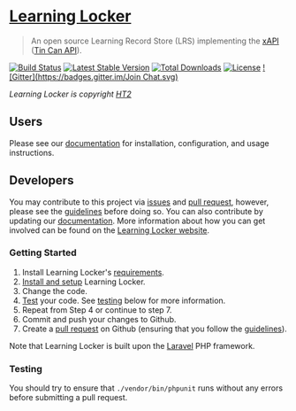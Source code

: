 # [Learning Locker](http://learninglocker.net)
> An open source Learning Record Store (LRS) implementing the [xAPI](https://github.com/adlnet/xAPI-Spec/blob/master/xAPI.md) ([Tin Can API](http://tincanapi.com/)).

[![Build Status](https://travis-ci.org/LearningLocker/learninglocker.svg?branch=master)](https://travis-ci.org/LearningLocker/learninglocker)
[![Latest Stable Version](https://poser.pugx.org/learninglocker/learninglocker/v/stable.svg)](https://packagist.org/packages/learninglocker/learninglocker)
[![Total Downloads](https://poser.pugx.org/learninglocker/learninglocker/downloads.svg)](https://packagist.org/packages/learninglocker/learninglocker)
[![License](https://poser.pugx.org/learninglocker/learninglocker/license.svg)](http://opensource.org/licenses/GPL-3.0)
[![Gitter](https://badges.gitter.im/Join Chat.svg)](https://gitter.im/LearningLocker/learninglocker?utm_source=badge&utm_medium=badge&utm_campaign=pr-badge&utm_content=badge)

*Learning Locker is copyright [HT2](http://ht2.co.uk)*

## Users
Please see our [documentation](http://docs.learninglocker.net) for installation, configuration, and usage instructions.

## Developers
You may contribute to this project via [issues](/issues) and [pull request](/pulls), however, please see the [guidelines](/contributing.md) before doing so. You can also contribute by updating our [documentation](https://github.com/LearningLocker/docs). More information about how you can get involved can be found on the [Learning Locker website](http://learninglocker.net/community/get-involved/).

### Getting Started
1. Install Learning Locker's [requirements](http://docs.learninglocker.net/requirements/).
1. [Install and setup](http://docs.learninglocker.net/installation/) Learning Locker.
4. Change the code.
5. [Test](#testing) your code. See [testing](#testing) below for more information.
6. Repeat from Step 4 or continue to step 7.
7. Commit and push your changes to Github.
8. Create a [pull request](/pulls) on Github (ensuring that you follow the [guidelines](/contributing.md)).

Note that Learning Locker is built upon the [Laravel](http://laravel.com/) PHP framework.

### Testing
You should try to ensure that `./vendor/bin/phpunit` runs without any errors before submitting a pull request.
